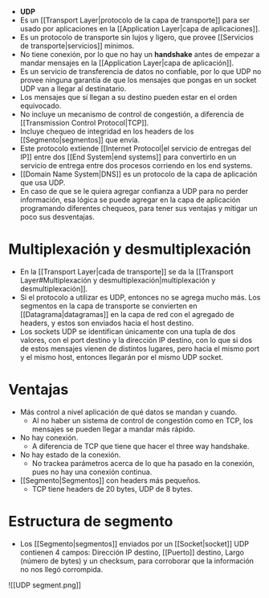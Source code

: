 - **UDP**
- Es un [[Transport Layer|protocolo de la capa de transporte]] para ser usado por aplicaciones en la [[Application Layer|capa de aplicaciones]].
- Es un protocolo de transporte sin lujos y ligero, que provee [[Servicios de transporte|servicios]] mínimos.
- No tiene conexión, por lo que no hay un **handshake** antes de empezar a mandar mensajes en la [[Application Layer|capa de aplicación]].
- Es un servicio de transferencia de datos no confiable, por lo que UDP no provee ninguna garantía de que los mensajes que pongas en un socket UDP van a llegar al destinatario. 
- Los mensajes que sí llegan a su destino pueden estar en el orden equivocado.
- No incluye un mecanismo de control de congestión, a diferencia de [[Transmission Control Protocol|TCP]].
- Incluye chequeo de integridad en los headers de los [[Segmento|segmentos]] que envía.
- Este protocolo extiende [[Internet Protocol|el servicio de entregas del IP]] entre dos [[End System|end systems]] para convertirlo en un servicio de entrega entre dos procesos corriendo en los end systems.
- [[Domain Name System|DNS]] es un protocolo de la capa de aplicación que usa UDP.
- En caso de que se le quiera agregar confianza a UDP para no perder información, esa lógica se puede agregar en la capa de aplicación programando diferentes chequeos, para tener sus ventajas y mitigar un poco sus desventajas.
# Multiplexación y desmultiplexación

- En la [[Transport Layer|cada de transporte]] se da la [[Transport Layer#Multiplexación y desmultiplexación|multiplexación y desmultiplexación]].
- Si el protocolo a utilizar es UDP, entonces no se agrega mucho más. Los segmentos en la capa de transporte se convierten en [[Datagrama|datagramas]] en la capa de red con el agregado de headers, y estos son enviados hacia el host destino.
- Los sockets UDP se identifican únicamente con una tupla de dos valores, con el port destino y la dirección IP destino, con lo que si dos de estos mensajes vienen de distintos lugares, pero hacia el mismo port y el mismo host, entonces llegarán por el mismo UDP socket.

# Ventajas

- Más control a nivel aplicación de qué datos se mandan y cuando.
	- Al no haber un sistema de control de congestión como en TCP, los mensajes se pueden llegar a mandar más rápido.
- No hay conexión.
	- A diferencia de TCP que tiene que hacer el three way handshake.
- No hay estado de la conexión.
	- No trackea parámetros acerca de lo que ha pasado en la conexión, pues no hay una conexión continua.
- [[Segmento|Segmentos]] con headers más pequeños.
	- TCP tiene headers de 20 bytes, UDP de 8 bytes.

# Estructura de segmento

- Los [[Segmento|segmentos]] enviados por un [[Socket|socket]] UDP contienen 4 campos: Dirección IP destino, [[Puerto]] destino, Largo (número de bytes) y un checksum, para corroborar que la información no nos llegó corrompida.

![[UDP segment.png]]